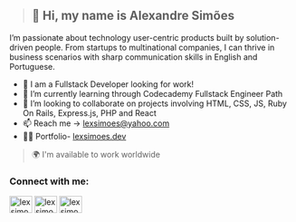 > <h2>👋 Hi, my name is Alexandre Simões </h2>

I’m passionate about technology user-centric products built by solution-driven people. From startups to multinational companies, I can thrive in business scenarios with sharp communication skills in English and Portuguese.


+ 👀 I am a Fullstack Developer looking for work!
+ 🌱 I’m currently learning through Codecademy Fullstack Engineer Path 
+ 💞️ I’m looking to collaborate on projects involving HTML, CSS, JS, Ruby On Rails, Express.js, PHP and React
+ 📫 Reach me -> lexsimoes@yahoo.com
+ 🙋‍♂️ Portfolio- <a href="https://lexsimoes.dev/" target="blank">lexsimoes.dev</a>
> 🌍 I'm available to work worldwide

<h3 align="left">Connect with me:</h3>
<p align="left">
<a href="https://twitter.com/lexsimoes" target="blank"><img align="center" src="https://raw.githubusercontent.com/rahuldkjain/github-profile-readme-generator/master/src/images/icons/Social/twitter.svg" alt="lexsimoes" height="30" width="40" /></a>
<a href="https://linkedin.com/in/lexsimoes" target="blank"><img align="center" src="https://raw.githubusercontent.com/rahuldkjain/github-profile-readme-generator/master/src/images/icons/Social/linked-in-alt.svg" alt="lexsimoes" height="30" width="40" /></a>
<a href="https://instagram.com/lexsimoes" target="blank"><img align="center" src="https://raw.githubusercontent.com/rahuldkjain/github-profile-readme-generator/master/src/images/icons/Social/instagram.svg" alt="lexsimoes" height="30" width="40" /></a>
</p>
